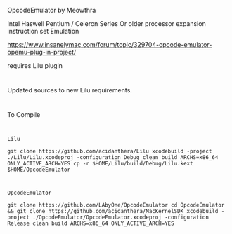 OpcodeEmulator by Meowthra

Intel Haswell Pentium / Celeron Series Or older processor expansion instruction set Emulation

https://www.insanelymac.com/forum/topic/329704-opcode-emulator-opemu-plug-in-project/

requires Lilu plugin

#
Updated sources to new Lilu requirements.
#
To Compile
#
`Lilu`

`git clone https://github.com/acidanthera/Lilu
xcodebuild -project ./Lilu/Lilu.xcodeproj -configuration Debug clean build ARCHS=x86_64 ONLY_ACTIVE_ARCH=YES
cp -r $HOME/Lilu/build/Debug/Lilu.kext $HOME/OpcodeEmulator`
#
`OpcodeEmulator`

`git clone https://github.com/LAbyOne/OpcodeEmulator
cd OpcodeEmulator && git clone https://github.com/acidanthera/MacKernelSDK
xcodebuild -project ./OpcodeEmulator/OpcodeEmulator.xcodeproj -configuration Release clean build ARCHS=x86_64 ONLY_ACTIVE_ARCH=YES`
#
